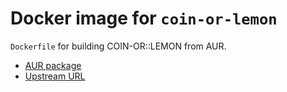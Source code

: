 # Docker image for `coin-or-lemon`

`Dockerfile` for building COIN-OR::LEMON from AUR.

- [AUR package](https://aur.archlinux.org/packages/coin-or-lemon/)
- [Upstream URL](https://lemon.cs.elte.hu/trac/lemon)

